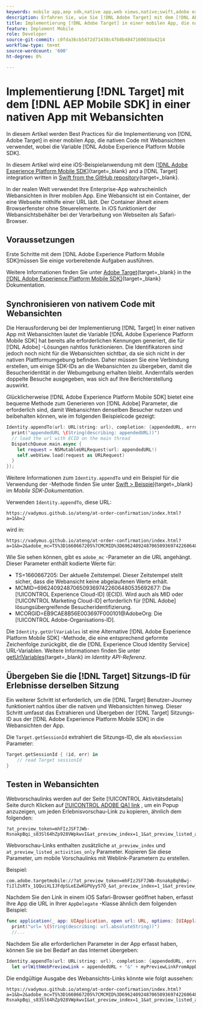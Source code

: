 ```yaml
---
keywords: mobile app,aep sdk,native app,web views,native;swift,adobe experience platform mobile sdk,mobile sdk,nativer Code
description: Erfahren Sie, wie Sie [!DNL Adobe Target] mit dem [!DNL AEP Mobile SDK] in einer nativen App mit Webansichten.
title: Implementierung [!DNL Adobe Target] in einer mobilen App, die nativen Code mit Webansichten verwendet
feature: Implement Mobile
role: Developer
source-git-commit: c0fda36cb5472d71438c47b8b484716003da4214
workflow-type: tm+mt
source-wordcount: '600'
ht-degree: 0%

---
```



# Implementierung [!DNL Target] mit dem [!DNL AEP Mobile SDK] in einer nativen App mit Webansichten

In diesem Artikel werden Best Practices für die Implementierung von [!DNL Adobe Target] in einer mobilen App, die nativen Code mit Webansichten verwendet, wobei die Variable [!DNL Adobe Experience Platform Mobile SDK].

In diesem Artikel wird eine iOS-Beispielanwendung mit dem [[!DNL Adobe Experience Platform Mobile SDK]](https://developer.adobe.com/client-sdks/documentation/getting-started/){target=_blank} and a [!DNL Target] integration written in [Swift from the GitHub repository](https://github.com/adobe/aep-sdk-app/){target=_blank}.

In der realen Welt verwendet Ihre Enterprise-App wahrscheinlich Webansichten in Ihrer mobilen App. Eine Webansicht ist ein Container, der eine Webseite mithilfe einer URL lädt. Der Container ähnelt einem Browserfenster ohne Steuerelemente. In iOS funktioniert der Webansichtsbehälter bei der Verarbeitung von Webseiten als Safari-Browser.

## Voraussetzungen 

Erste Schritte mit dem [!DNL Adobe Experience Platform Mobile SDK]müssen Sie einige vorbereitende Aufgaben ausführen.

Weitere Informationen finden Sie unter [Adobe Target](https://developer.adobe.com/client-sdks/documentation/adobe-target/){target=_blank} in the [[!DNL Adobe Experience Platform Mobile SDK]](https://developer.adobe.com/client-sdks/documentation/){target=_blank} Dokumentation.

## Synchronisieren von nativem Code mit Webansichten

Die Herausforderung bei der Implementierung [!DNL Target] In einer nativen App mit Webansichten lautet die Variable [!DNL Adobe Experience Platform Mobile SDK] hat bereits alle erforderlichen Kennungen generiert, die für [!DNL Adobe] -Lösungen nahtlos funktionieren. Die Identifikatoren sind jedoch noch nicht für die Webansichten sichtbar, da sie sich nicht in der nativen Plattformumgebung befinden. Daher müssen Sie eine Verbindung erstellen, um einige SDK-IDs an die Webansichten zu übergeben, damit die Besucheridentität in der Webumgebung erhalten bleibt. Andernfalls werden doppelte Besuche ausgegeben, was sich auf Ihre Berichterstellung auswirkt.

Glücklicherweise [!DNL Adobe Experience Platform Mobile SDK] bietet eine bequeme Methode zum Generieren von [!DNL Adobe] Parameter, die erforderlich sind, damit Webansichten denselben Besucher nutzen und beibehalten können, wie im folgenden Beispielcode gezeigt:

```swift
Identity.appendTo(url: URL(string: url), completion: {appendedURL, error in
  print("appendedURL \(String(describing: appendedURL))")
  // load the url with ECID on the main thread
  DispatchQueue.main.async {
    let request = NSMutableURLRequest(url: appendedURL!)
    self.webView.load(request as URLRequest)
  }
});
```

Weitere Informationen zum `Identity.appendTo` und ein Beispiel für die Verwendung der -Methode finden Sie unter [Swift > Beispiel](https://developer.adobe.com/client-sdks/documentation/mobile-core/identity/tabs/api-reference/){target=_blank} im *Mobile SDK-Dokumentation*.

Verwenden `Identity.appendTo`, diese URL:

```
https://vadymus.github.io/ateng/at-order-confirmation/index.html?a=1&b=2
```

wird in:

```
https://vadymus.github.io/ateng/at-order-confirmation/index.html?a=1&b=2&adobe_mc=TS%3D1660667205%7CMCMID%3D69624092487065093697422606480535692677%7CMCORGID%3DEB9CAE8B56E003697F000101%40AdobeOrg
```

Wie Sie sehen können, gibt es `adobe_mc` -Parameter an die URL angehängt. Dieser Parameter enthält kodierte Werte für:

* TS=1660667205: Der aktuelle Zeitstempel. Dieser Zeitstempel stellt sicher, dass die Webansicht keine abgelaufenen Werte erhält.
* MCMID=69624092487065093697422606480535692677: Die [!UICONTROL Experience Cloud-ID] (ECID). Wird auch als MID oder [!UICONTROL Marketing Cloud-ID] erforderlich für [!DNL Adobe] lösungsübergreifende Besucheridentifizierung.
* MCORGID=EB9CAE8B56E003697F000101@AdobeOrg: Die [!UICONTROL Adobe-Organisations-ID].

Die `Identity.getUrlVariables` ist eine Alternative [!DNL Adobe Experience Platform Mobile SDK] -Methode, die eine entsprechend geformte Zeichenfolge zurückgibt, die die [!DNL Experience Cloud Identity Service] URL-Variablen. Weitere Informationen finden Sie unter [getUrlVariables](https://developer.adobe.com/client-sdks/documentation/mobile-core/identity/api-reference/#geturlvariables){target=_blank} im *Identity API-Referenz*.

## Übergeben Sie die [!DNL Target] Sitzungs-ID für Erlebnisse derselben Sitzung

Ein weiterer Schritt ist erforderlich, um die [!DNL Target] Benutzer-Journey funktioniert nahtlos über die nativen und Webansichten hinweg. Dieser Schritt umfasst das Extrahieren und Übergeben der [!DNL Target] Sitzungs-ID aus der [!DNL Adobe Experience Platform Mobile SDK] in die Webansichten der App.

Die `Target.getSessionId` extrahiert die Sitzungs-ID, die als `mboxSession` Parameter:

```swift
Target.getSessionId { (id, err) in
    // read Target sessionId
}
```

## Testen in Webansichten

Webvorschaulinks werden auf der Seite [!UICONTROL Aktivitätsdetails] Seite durch Klicken auf [[!UICONTROL ADOBE QA] link](/help/dev/implement/mobile/target-mobile-preview.md) , um ein Popup anzuzeigen, um jeden Erlebnisvorschau-Link zu kopieren, ähnlich dem folgenden:

```
?at_preview_token=mhFIzJSF7JWb-RsnakpBqi_s83Sl64hZp928VWpkwvI&at_preview_index=1_1&at_preview_listed_activities_only=true
```

Webvorschau-Links enthalten zusätzliche `at_preview_index` und `at_preview_listed_activities_only` Parameter. Kopieren Sie diese Parameter, um mobile Vorschaulinks mit Weblink-Parametern zu erstellen.

Beispiel:

```
com.adobe.targetmobile://?at_preview_token=mhFIzJSF7JWb-RsnakpBqhBwj-TiIlZsRTx_1QQuiXLIJFdpSLeEZwKGPUyy57O_&at_preview_index=1_1&at_preview_listed_activities_only=true
```

Nachdem Sie den Link in einem iOS Safari-Browser geöffnet haben, erfasst Ihre App die URL in Ihrer `AppDelegate` -Klasse ähnlich dem folgenden Beispiel:

```swift
func application(_ app: UIApplication, open url: URL, options: [UIApplicationOpenURLOptionsKey : Any] = [:]) -> Bool {
  print("url= \(String(describing: url.absoluteString))")
  //...
```

Nachdem Sie alle erforderlichen Parameter in der App erfasst haben, können Sie sie bei Bedarf an das Internet übergeben:

```swift
Identity.appendTo(url: URL(string: url), completion: {appendedURL, error in
  let urlWithWebPreviewLink = appendedURL + "&" + myPreviewLinkFromAppDelegate
```

Die endgültige Ausgabe des Webansichts-Links könnte wie folgt aussehen:

```
https://vadymus.github.io/ateng/at-order-confirmation/index.html?a=1&b=2&adobe_mc=TS%3D1660667205%7CMCMID%3D69624092487065093697422606480535692677%7CMCORGID%3DEB9CAE8B56E003697F000101%40AdobeOrg&at_preview_token=mhFIzJSF7JWb-RsnakpBqi_s83Sl64hZp928VWpkwvI&at_preview_index=1_1&at_preview_listed_activities_only=true
```
